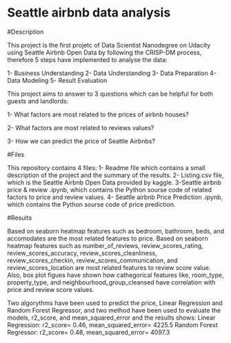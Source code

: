 # Seattle airbnb data analysis
#Description

This project is the first projetc of Data Scientist Nanodegree on Udacity using Seattle Airbnb Open Data by following the CRISP-DM process, therefore 5 steps have implemented to analyse the data:

1- Business Understanding 
2- Data Understanding
3- Data Preparation
4- Data Modeling
5- Result Evaluation

This project aims to answer to 3 questions which can be helpful for both guests and landlords:

1- What factors are most related to the prices of airbnb houses?

2- What factors are most related to reviews values?

3- How we can predict the price of Seattle Airbnbs?


#Files

This repository contains 4 files:
1- Readme file which contains a small description of the project and the summary of the results.
2- Listing.csv file, which is the Seattle Airbnb Open Data provided by kaggle.
3-Seattle airbnb price & review .ipynb, which contains the Python sourse code of related factors to price and review values.
4- Seattle airbnb Price Prediction .ipynb, which contains the Python sourse code of price prediction.

#Results

Based on seaborn heatmap features such as bedroom, bathroom, beds, and accomodates are the most related features to price.
Based on seaborn heatmap features such as number_of_reviews, review_scores_rating, review_scores_accuracy, review_scores_cleanliness, review_scores_checkin, review_scores_communication, and review_scores_location are most related features to review score value.
Also, box plot figues have shown how cathegorical features like, room_type, property_type, and neighbourhood_group_cleansed have correlation with price and review score values.

Two algorythms have been used to predict the price, Linear Regression and Random Forest Regressor, and two method have been used to evaluate the models, r2_score, and mean_squared_error and the results shows:
Linear Regression: r2_score= 0.46, mean_squared_error= 4225.5
Random Forest Regressor: r2_score= 0.48, mean_squared_error= 4097.3






